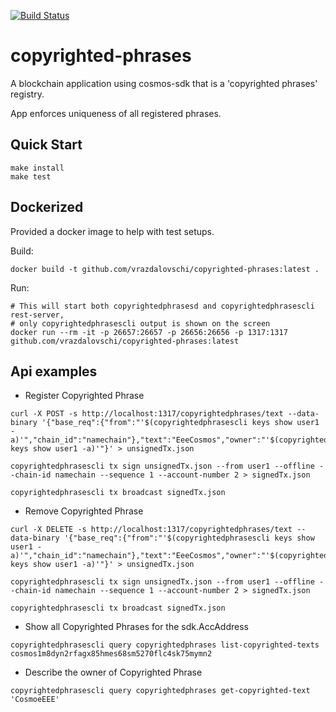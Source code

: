 [![Build Status](https://travis-ci.com/vrazdalovschi/copyrighted-phrases.svg?branch=main)](https://travis-ci.com/vrazdalovschi/copyrighted-phrases)
# copyrighted-phrases

A blockchain application using cosmos-sdk that is a 'copyrighted phrases' registry.

App enforces uniqueness of all registered phrases.

## Quick Start

```
make install
make test
```

## Dockerized

Provided a docker image to help with test setups.

Build: 
```shell script
docker build -t github.com/vrazdalovschi/copyrighted-phrases:latest .
```

Run:
```shell script
# This will start both copyrightedphrasesd and copyrightedphrasescli rest-server, 
# only copyrightedphrasescli output is shown on the screen
docker run --rm -it -p 26657:26657 -p 26656:26656 -p 1317:1317 github.com/vrazdalovschi/copyrighted-phrases:latest
```
## Api examples

* Register Copyrighted Phrase
```shell script
curl -X POST -s http://localhost:1317/copyrightedphrases/text --data-binary '{"base_req":{"from":"'$(copyrightedphrasescli keys show user1 -a)'","chain_id":"namechain"},"text":"EeeCosmos","owner":"'$(copyrightedphrasescli keys show user1 -a)'"}' > unsignedTx.json

copyrightedphrasescli tx sign unsignedTx.json --from user1 --offline --chain-id namechain --sequence 1 --account-number 2 > signedTx.json

copyrightedphrasescli tx broadcast signedTx.json
```

* Remove Copyrighted Phrase
```shell script
curl -X DELETE -s http://localhost:1317/copyrightedphrases/text --data-binary '{"base_req":{"from":"'$(copyrightedphrasescli keys show user1 -a)'","chain_id":"namechain"},"text":"EeeCosmos","owner":"'$(copyrightedphrasescli keys show user1 -a)'"}' > unsignedTx.json

copyrightedphrasescli tx sign unsignedTx.json --from user1 --offline --chain-id namechain --sequence 1 --account-number 2 > signedTx.json

copyrightedphrasescli tx broadcast signedTx.json
```

* Show all Copyrighted Phrases for the sdk.AccAddress
```shell script
copyrightedphrasescli query copyrightedphrases list-copyrighted-texts cosmos1m8dyn2rfagx85hmes68sm5270flc4sk75mymn2
```

* Describe the owner of Copyrighted Phrase
```shell script
copyrightedphrasescli query copyrightedphrases get-copyrighted-text 'CosmoeEEE'
```